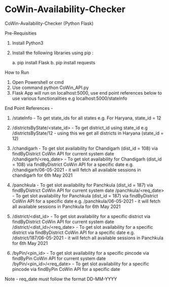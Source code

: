 # CoWin-Availability-Checker
CoWin-Availability-Checker (Python Flask)

Pre-Requisities 

1. Install Python3
2. Install the following libraries using pip :

	a. pip install Flask
	b. pip install requests
	
How to Run

1. Open Powershell or cmd 
2. Use command python CoWin_API.py
3. Flask App will run on localhost:5000, use end point references below to use various functionalities
   e.g 	localhost:5000/stateInfo
   
End Point References - 

1. /stateInfo - To get state_ids for all states
   e.g. For Haryana, state_id = 12

2. /districtsByState/<state_id> - To get district_id using state_id
   e.g /districtsByState/12 - 	using this we get all districts in Haryana (state_id = 12)

3. /chandigarh - To get slot availability for Chandigarh (dist_id = 108) via findByDistrict CoWin API for current system date
   /chandigarh/<req_date> - To get slot availability for Chandigarh (dist_id = 108) via findByDistrict CoWin API for a specific date
   e.g. /chandigarh/06-05-2021 - it will fetch all available sessions in chandigarh for 6th May 2021

4. /panchkula - To get slot availability for Panchkula (dist_id = 187) via findByDistrict CoWin API for current system date
   /panchkula/<req_date> - To get slot availability for Panchkula (dist_id = 187) via findByDistrict CoWin API for a specific date
   e.g. /panchkula/06-05-2021 - it will fetch all available sessions in Panchkula for 6th May 2021

5. /district/<dist_id> - To get slot availability for a specific district via findByDistrict CoWin API for current system date
   /district/<dist_id>/<req_date> - To get slot availability for a specific district via findByDistrict CoWin API for a specific date
   e.g. /district/187/06-05-2021 - it will fetch all available sessions in Panchkula for 6th May 2021

6. /byPin/<pin_id> - To get slot availability for a specific pincode via findByPin CoWin API for current system date
   /byPin/<pin_id>/<req_date> - To get slot availability for a specific pincode via findByPin CoWin API for a specific date

Note - req_date must follow the format DD-MM-YYYY